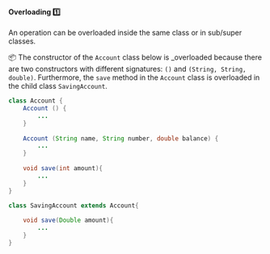 <link rel="stylesheet" href="{{baseUrl}}/css/textbook.css">

<div class="website-content">

<div id="title">

#### Overloading :one:

</div>

<div id="body">

An operation can be overloaded inside the same class or in sub/super classes.

<tip-box>

:package: The constructor of the `Account` class below is _overloaded because there are two constructors with different signatures: `()` and `(String, String, double)`. Furthermore, the `save` method in the `Account` class is overloaded in the child class `SavingAccount`.

```java
class Account {
    Account () {
        ...
    }
    
    Account (String name, String number, double balance) {
        ...
    }
    
    void save(int amount){
        ...
    }
}

class SavingAccount extends Account{
    
    void save(Double amount){
        ...
    }
}
```
</tip-box>

<p/>

</div>

<div id="extras">
  <include src="resources.md" />
<div>

</div>
